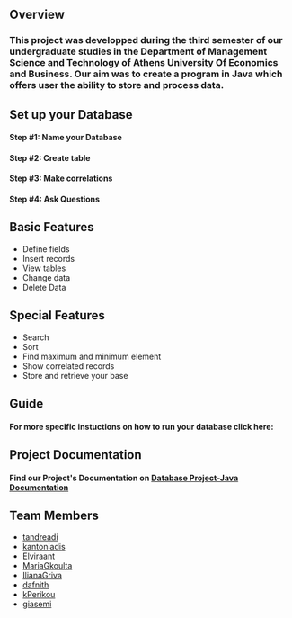 ## Overview

### This project was developped during the third semester of our undergraduate studies in the Department of Management Science and Technology of Athens University Of Economics and Business. Our aim was to create a program in Java which offers user the ability to store and process data.

## Set up your Database
#### Step #1: Name your Database 
#### Step #2: Create table
#### Step #3: Make correlations 
#### Step #4: Ask Questions

## Basic Features
- Define fields
- Insert records 
- View tables
- Change data
- Delete Data

## Special Features
- Search
- Sort
- Find maximum and minimum element
- Show correlated records
- Store and retrieve your base

## Guide
#### For more specific instuctions on how to run your database click here:

## Project Documentation 
#### Find our Project's Documentation on [Database Project-Java Documentation](https://elviraant.github.io/Database-project/apidocs/)

## Team Members
- [tandreadi](https://github.com/tandreadi)
- [kantoniadis](https://github.com/kantoniadis)
- [Elviraant](https://github.com/Elviraant)
- [MariaGkoulta](https://github.com/MariaGkoulta)
- [IlianaGriva](https://github.com/IlianaGriva)
- [dafnith](https://github.com/dafnith)
- [kPerikou](https://github.com/kPerikou)
- [giasemi](https://github.com/giasemi)
